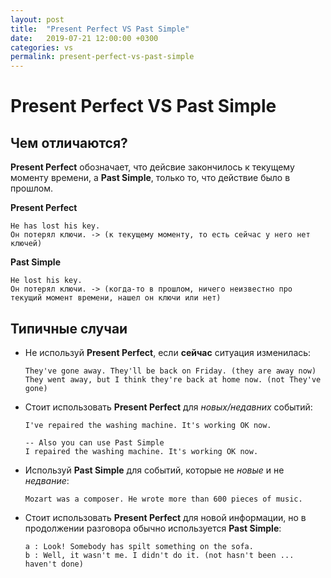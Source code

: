 ```yaml
---
layout: post
title:  "Present Perfect VS Past Simple"
date:   2019-07-21 12:00:00 +0300
categories: vs
permalink: present-perfect-vs-past-simple
---
```


# Present Perfect VS Past Simple

## Чем отличаются?

**Present Perfect** обозначает, что дейсвие закончилось к текущему моменту времени, а **Past Simple**, только то, что действие было в прошлом.

**Present Perfect**

````
He has lost his key.
Он потерял ключи. -> (к текущему моменту, то есть сейчас у него нет ключей)
````

**Past Simple**

````
He lost his key.
Он потерял ключи. -> (когда-то в прошлом, ничего неизвестно про текущий момент времени, нашел он ключи или нет)
````



## Типичные случаи

- Не используй **Present Perfect**, если **сейчас** ситуация изменилась:

  ````
  They've gone away. They'll be back on Friday. (they are away now)
  They went away, but I think they're back at home now. (not They've gone)
  ````

- Стоит использовать **Present Perfect** для *новых/недавних* событий:

  ````
  I've repaired the washing machine. It's working OK now.
  
  -- Also you can use Past Simple
  I repaired the washing machine. It's working OK now.
  ````

- Используй **Past Simple** для событий, которые не *новые* и не *недвание*:

  ````
  Mozart was a composer. He wrote more than 600 pieces of music.
  ````

- Стоит использовать **Present Perfect** для новой информации, но в продолжении разговора обычно используется **Past Simple**:

  ````
  a : Look! Somebody has spilt something on the sofa.
  b : Well, it wasn't me. I didn't do it. (not hasn't been ... haven't done)
  ````

